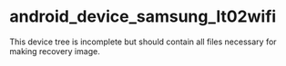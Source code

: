 android_device_samsung_lt02wifi
===============================

This device tree is incomplete but should contain all files necessary for making recovery image.
